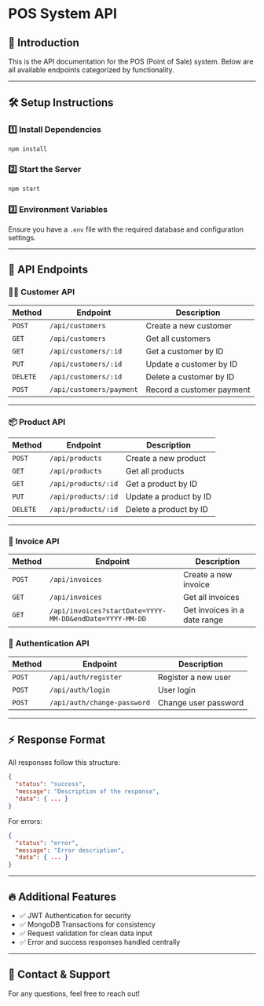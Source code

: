 # POS System API

## 📌 Introduction
This is the API documentation for the POS (Point of Sale) system. Below are all available endpoints categorized by functionality.

---

## 🛠️ **Setup Instructions**

### **1️⃣ Install Dependencies**
```sh
npm install
```

### **2️⃣ Start the Server**
```sh
npm start
```

### **3️⃣ Environment Variables**
Ensure you have a `.env` file with the required database and configuration settings.

---

## 🚀 **API Endpoints**

### 🧑‍💼 **Customer API**
| Method | Endpoint | Description |
|--------|---------|-------------|
| `POST` | `/api/customers` | Create a new customer |
| `GET`  | `/api/customers` | Get all customers |
| `GET`  | `/api/customers/:id` | Get a customer by ID |
| `PUT`  | `/api/customers/:id` | Update a customer by ID |
| `DELETE` | `/api/customers/:id` | Delete a customer by ID |
| `POST` | `/api/customers/payment` | Record a customer payment |

---

### 📦 **Product API**
| Method | Endpoint | Description |
|--------|---------|-------------|
| `POST` | `/api/products` | Create a new product |
| `GET`  | `/api/products` | Get all products |
| `GET`  | `/api/products/:id` | Get a product by ID |
| `PUT`  | `/api/products/:id` | Update a product by ID |
| `DELETE` | `/api/products/:id` | Delete a product by ID |

---

### 🧾 **Invoice API**
| Method | Endpoint | Description |
|--------|---------|-------------|
| `POST` | `/api/invoices` | Create a new invoice |
| `GET`  | `/api/invoices` | Get all invoices |
| `GET`  | `/api/invoices?startDate=YYYY-MM-DD&endDate=YYYY-MM-DD` | Get invoices in a date range |


### 🔑 **Authentication API**
| Method | Endpoint | Description |
|--------|---------|-------------|
| `POST` | `/api/auth/register` | Register a new user |
| `POST` | `/api/auth/login` | User login |
| `POST` | `/api/auth/change-password` | Change user password |

---

## ⚡ **Response Format**
All responses follow this structure:
```json
{
  "status": "success",
  "message": "Description of the response",
  "data": { ... }
}
```
For errors:
```json
{
  "status": "error",
  "message": "Error description",
  "data": { ... }
}
```

---

## 🔥 **Additional Features**
- ✅ JWT Authentication for security
- ✅ MongoDB Transactions for consistency
- ✅ Request validation for clean data input
- ✅ Error and success responses handled centrally

---

## 📩 **Contact & Support**
For any questions, feel free to reach out!

